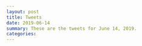 ```yaml
---
layout: post
title: Tweets
date: 2019-06-14
summary: These are the tweets for June 14, 2019.
categories:
---
```



